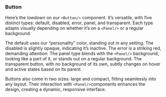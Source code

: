 ### Button

Here’s the lowdown on our `<Button/>` component. It’s versatile, with five distinct types: default, disabled, error, panel, and transparent. Each type adapts visually depending on whether it’s on a `<Panel/>` or a regular background.

The default uses our “personality” color, standing out in any setting. The disabled is slightly opaque, indicating it’s inactive. The error is a striking red, demanding attention. The panel type blends with the `<Panel/>` background, looking like a part of it, or stands out on a regular background. The transparent button, with no background of its own, subtly changes on hover and active states based on its parent.

Buttons also come in two sizes: large and compact, fitting seamlessly into any layout. Their interaction with `<Panel/>`components enhances the design, creating a dynamic, responsive interface.